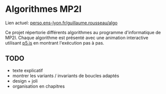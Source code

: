 # Algorithmes MP2I

Lien actuel: [perso.ens-lyon.fr/guillaume.rousseau/algo](https://perso.ens-lyon.fr/guillaume.rousseau/algo)

Ce projet répertorie différents algorithmes au programme d'informatique de MP2I. Chaque algorithme
est présenté avec une animation interactive utilisant [p5.js](https://p5js.org/) en montrant l'exécution
pas à pas.


## TODO
- texte explicatif
- montrer les variants / invariants de boucles adaptés
- design + joli
- organisation en chapitres
